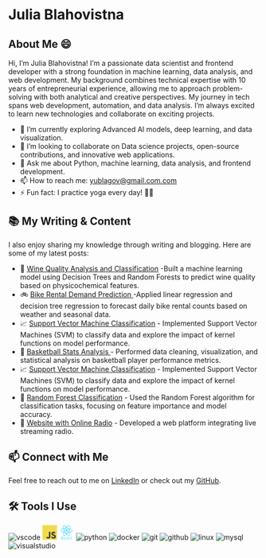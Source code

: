 # Julia Blahovistna
## About Me 😄

Hi, I’m Julia Blahovistna! I’m a passionate data scientist and frontend developer with a strong foundation in machine learning, data analysis, and web development. My background combines technical expertise with 10 years of entrepreneurial experience, allowing me to approach problem-solving with both analytical and creative perspectives. My journey in tech spans web development, automation, and data analysis. I’m always excited to learn new technologies and collaborate on exciting projects.



- 🌱 I’m currently exploring Advanced AI models, deep learning, and data visualization.
- 🤝 I’m looking to collaborate on Data science projects, open-source contributions, and innovative web applications.
- 💬 Ask me about Python, machine learning, data analysis, and frontend development.
- 📫 How to reach me: [yublagov@gmail.com.com](yublagov@gmail.com)
- ⚡ Fun fact:  I practice yoga every day! 🧘‍♀️

## 📚 My Writing & Content

I also enjoy sharing my knowledge through writing and blogging. Here are some of my latest posts:

- 📝 [Wine Quality Analysis and Classification](https://github.com/YuliiaB82/Data-Science/blob/master/HW07/wine.ipynb) -Built a machine learning model using Decision Trees and Random Forests to predict wine quality based on physicochemical features.
- 🚲 [ Bike Rental Demand Prediction ](https://github.com/YuliiaB82/Data-Science/blob/master/HW09/regression_bikes.ipynb) -Applied linear regression and decision tree regression to forecast daily bike rental counts based on weather and seasonal data.
- 📈 [Support Vector Machine Classification](https://github.com/YuliiaB82/Data-Science/blob/master/HW10/support_vector_method.ipynb) - Implemented Support Vector Machines (SVM) to classify data and explore the impact of kernel functions on model performance.
- 🏀 [Basketball Stats Analysis ](https://github.com/YuliiaB82/Data-Science/blob/master/hw04/Basketball.ipynb) - Performed data cleaning, visualization, and statistical analysis on basketball player performance metrics.
- 📈 [Support Vector Machine Classification](https://github.com/YuliiaB82/Data-Science/blob/master/HW10/support_vector_method.ipynb) - Implemented Support Vector Machines (SVM) to classify data and explore the impact of kernel functions on model performance.
- 🌲 [ Random Forest Classification](https://github.com/YuliiaB82/Data-Science/blob/master/HW11/RandomForest.ipynb) - Used the Random Forest algorithm for classification tasks, focusing on feature importance and model accuracy.
- 🎵 [Website with Online Radio](https://github.com/YuBlagov/mood-radio) - Developed a web platform integrating live streaming radio.


## 📫 Connect with Me

Feel free to reach out to me on [LinkedIn](https://www.linkedin.com/in/yuliia-blahovistna/) or check out my [GitHub]([https://github.com/YuliiaB82]).

## 🛠️ Tools I Use

<p align="left">
  <img src="https://cdn.jsdelivr.net/gh/devicons/devicon/icons/vscode/vscode-original.svg" alt="vscode" width="30" height="30"/>
  <img src="https://raw.githubusercontent.com/devicons/devicon/master/icons/javascript/javascript-original.svg" alt="javascript" width="30" height="30"/>
  <img src="https://raw.githubusercontent.com/devicons/devicon/master/icons/react/react-original-wordmark.svg" alt="react" width="30" height="30"/>
  <img src="https://cdn.jsdelivr.net/gh/devicons/devicon/icons/python/python-original.svg" alt="python" width="30" height="30"/>
  <img src="https://cdn.jsdelivr.net/gh/devicons/devicon/icons/docker/docker-original.svg" alt="docker" width="30" height="30"/>
  <img src="https://cdn.jsdelivr.net/gh/devicons/devicon/icons/git/git-original.svg" alt="git" width="30" height="30"/>
  <img src="https://cdn.jsdelivr.net/gh/devicons/devicon/icons/github/github-original.svg" alt="github" width="30" height="30"/>
  <img src="https://cdn.jsdelivr.net/gh/devicons/devicon/icons/linux/linux-original.svg" alt="linux" width="30" height="30"/>
  <img src="https://cdn.jsdelivr.net/gh/devicons/devicon/icons/mysql/mysql-original-wordmark.svg" alt="mysql" width="30" height="30"/>
  <img src="https://cdn.jsdelivr.net/gh/devicons/devicon/icons/visualstudio/visualstudio-plain.svg" alt="visualstudio" width="30" height="30"/>
</p>




